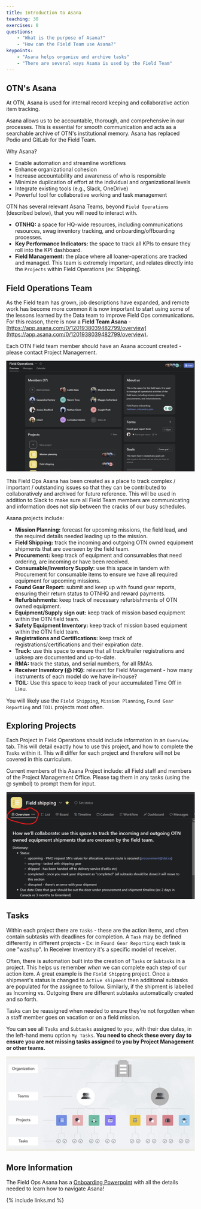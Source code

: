 ```yaml
---
title: Introduction to Asana
teaching: 30
exercises: 0
questions:
    - "What is the purpose of Asana?"
    - "How can the Field Team use Asana?"
keypoints:
    - "Asana helps organize and archive tasks"
    - "There are several ways Asana is used by the Field Team"
---
```


## OTN's Asana

At OTN, Asana is used for internal record keeping and collaborative action item tracking.  

Asana allows us to be accountable, thorough, and comprehensive in our processes. This is essential for smooth communication and acts as a searchable archive of OTN's institutional memory. Asana has replaced Podio and GitLab for the Field Team.

Why Asana?
* Enable automation and streamline workflows 
* Enhance organizational cohesion  
* Increase accountability and awareness of who is responsible 
* Minimize duplication of effort at the individual and organizational levels 
* Integrate existing tools (e.g., Slack, OneDrive) 
* Powerful tool for collaborative working and task management 

OTN has several relevant Asana Teams, beyond `Field Operations` (described below), that you will need to interact with.
- **OTNHQ:** a space for HQ-wide resources, including communications resources, swag inventory tracking, and onboarding/offboarding processes.
- **Key Performance Indicators:** the space to track all KPIs to ensure they roll into the KPI dashboard.
- **Field Management:** the place where all loaner-operations are tracked and managed. This team is extremely important, and relates directly into the `Projects` within Field Operations (ex: Shipping).


## Field Operations Team

As the Field team has grown, job descriptions have expanded, and remote work has become more common it is now important to start using some of the lessons learned by the Data team to improve Field Ops communications. For this reason, there is now a **Field Team Asana**  - [https://app.asana.com/0/1201938039482799/overview](https://app.asana.com/0/1201938039482799/overview).

Each OTN Field team member should have an Asana account created - please contact Project Management.

![FieldOps Asana Home Page](../fig/fieldops_asana_home.PNG)

This Field Ops Asana has been created as a place to track complex / important / outstanding issues so that they can be contributed to collaboratively and archived for future reference. This will be used in addition to Slack to make sure all Field Team members are communicating and information does not slip between the cracks of our busy schedules.

Asana projects include:

- **Mission Planning:** forecast for upcoming missions, the field lead, and the required details needed leading up to the mission.
- **Field Shipping:** track the incoming and outgoing OTN owned equipment shipments that are overseen by the field team. 
- **Procurement:** keep track of equipment and consumables that need ordering, are incoming or have been received. 
- **Consumable/Inventory Supply:** use this space in tandem with Procurement for consumable items to ensure we have all required equipment for upcoming missions.
- **Found Gear Report:** submit and keep up with found gear reports, ensuring their return status to OTNHQ and reward payments.
- **Refurbishments:** keep track of necessary refurbishments of OTN owned equipment. 
- **Equipment/Supply sign out:** keep track of mission based equipment within the OTN field team. 
- **Safety Equipment Inventory:** keep track of mission based equipment within the OTN field team. 
- **Registrations and Certifications:** keep track of registrations/certifications and their expiration date. 
- **Truck:** use this space to ensure that all truck/trailer registrations and upkeep are documented and up-to-date.
- **RMA:** track the status, and serial numbers, for all RMAs.
- **Receiver Inventory (@ HQ):** relevant for Field Management - how many instruments of each model do we have in-house?
- **TOIL:** Use this space to keep track of your accumulated Time Off in Lieu.

You will likely use the `Field Shipping`, `Mission Planning`, `Found Gear Reporting` and `TOIL` projects most often.


## Exploring Projects

Each Project in Field Operations should include information in an `Overview` tab. This will detail exactly how to use this project, and how to complete the `Tasks` within it. This will differ for each project and therefore will not be covered in this curriculum.

Current members of this Asana Project include: all Field staff and members of the Project Management Office. Please tag them in any tasks (using the @ symbol) to prompt them for input.

![Project Overview](../fig/asana_project_overview.PNG)


## Tasks 
Within each project there are `Tasks` - these are the action items, and often contain subtasks with deadlines for completion. A `Task` may be defined differently in different projects - Ex: in `Found Gear Reporting` each task is one "washup". In Receiver Inventory it's a specific model of receiver.

Often, there is automation built into the creation of `Tasks` or `Subtasks` in a project. This helps us remember _when_ we can complete each step of our action item. A great example is the `Field Shipping` project. Once a shipment's status is changed to `Active shipment` then additional subtasks are populated for the assignee to follow. Similarly, if the shipment is labelled as Incoming vs. Outgoing there are different subtasks automatically created and so forth.

Tasks can be reassigned when needed to ensure they're not forgotten when a staff member goes on vacation or on a field mission.

You can see all `Tasks` and `Subtasks` assigned to you, with their due dates, in the left-hand menu option `My Tasks`. **You need to check these every day to ensure you are not missing tasks assigned to you by Project Management or other teams.**

![Asana Structure](../fig/asana_structure.PNG)


## More Information

The Field Ops Asana has a [Onboarding Powerpoint](https://dalu-my.sharepoint.com/:p:/r/personal/cr680210_dal_ca/Documents/Meeting%20Minutes/Field%20Team%20Meeting%20Minutes/OTN%20Field%20Ops%20Meeting%202023/Retreat/fieldteam_onboarding.pptx?d=wb856573287bb42b7b96ade10cfcc785d&csf=1&web=1&e=s1n2r9) with all the details needed to learn how to navigate Asana!

{% include links.md %}
